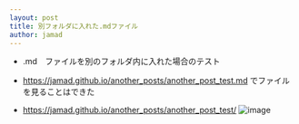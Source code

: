 ```yaml
---
layout: post
title: 別フォルダに入れた.mdファイル  
author: jamad
---
```


<link rel="stylesheet" type="text/css" href="/assets/css/theme.css">
 
* .md　ファイルを別のフォルダ内に入れた場合のテスト  

* https://jamad.github.io/another_posts/another_post_test.md でファイルを見ることはできた

* https://jamad.github.io/another_posts/another_post_test/
![image](https://github.com/jamad/jamad.github.io/assets/949913/182a5cb0-3081-4b6d-8c77-2f38a89fcdda)
